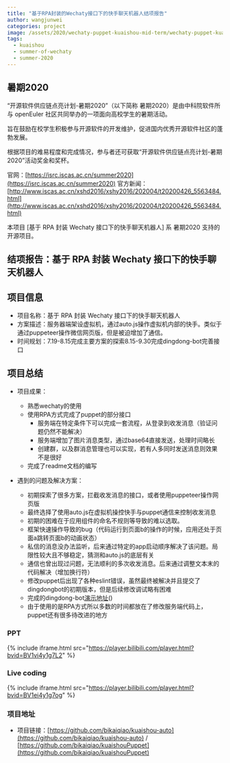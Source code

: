 ```yaml
---
title: "基于RPA封装的Wechaty接口下的快手聊天机器人结项报告"
author: wangjunwei
categories: project
image: /assets/2020/wechaty-puppet-kuaishou-mid-term/wechaty-puppet-kuaishou-mid-term.jpeg
tags:
  - kuaishou
  - summer-of-wechaty
  - summer-2020
---
```


## 暑期2020

“开源软件供应链点亮计划-暑期2020”（以下简称 暑期2020）是由中科院软件所与 openEuler 社区共同举办的一项面向高校学生的暑期活动。

旨在鼓励在校学生积极参与开源软件的开发维护，促进国内优秀开源软件社区的蓬勃发展。

根据项目的难易程度和完成情况，参与者还可获取“开源软件供应链点亮计划-暑期2020”活动奖金和奖杯。

官网：[https://isrc.iscas.ac.cn/summer2020](https://isrc.iscas.ac.cn/summer2020) 官方新闻：[http://www.iscas.ac.cn/xshd2016/xshy2016/202004/t20200426_5563484.html](http://www.iscas.ac.cn/xshd2016/xshy2016/202004/t20200426_5563484.html)

本项目 [基于 RPA 封装 Wechaty 接口下的快手聊天机器人] 系 暑期2020 支持的开源项目。

<!--more-->

## 结项报告：基于 RPA 封装 Wechaty 接口下的快手聊天机器人

## 项目信息

- 项目名称：基于 RPA 封装 Wechaty 接口下的快手聊天机器人
- 方案描述：服务器端架设虚拟机，通过auto.js操作虚拟机内部的快手。类似于通过puppeteer操作微信网页版，但是被迫增加了通信。
- 时间规划：7.19-8.15完成主要方案的探索8.15-9.30完成dingdong-bot完善接口

## 项目总结

- 项目成果：
  - 熟悉wechaty的使用
  - 使用RPA方式完成了puppet的部分接口
    - 服务端在特定条件下可以完成一套流程，从登录到收发消息（验证问题仍然不能解决）
    - 服务端增加了图片消息类型，通过base64直接发送，处理时间略长
    - 创建群，以及群消息管理也可以实现，若有人多同时发送消息则效果不是很好
  - 完成了readme文档的编写

- 遇到的问题及解决方案：
  - 初期探索了很多方案，拦截收发消息的接口，或者使用puppeteer操作网页版
  - 最终选择了使用auto.js在虚拟机操控快手与puppet通信来控制收发消息
  - 初期的困难在于应用组件的命名不规则等导致的难以选取。
  - 框架快速操作导致的bug（代码运行到页面b的操作的时候，应用还处于页面a跳转页面b的动画状态）
  - 私信的消息没办法监听，后来通过特定的app启动顺序解决了该问题。局限性较大且不够稳定，猜测和auto.js的底层有关
  - 通信也曾出现过问题，无法顺利的多次收发消息。后来通过调整文本末的代码解决（增加换行符）
  - 修改puppet后出现了各种eslint错误，虽然最终被解决并且提交了dingdongbot的初期版本，但是后续修改调试略有困难
  - 完成的dingdong-bot[演示地址](https://www.bilibili.com/video/BV1ei4y1g7og)()
  - 由于使用的是RPA方式所以多数的时间都放在了修改服务端代码上，puppet还有很多待改进的地方

### PPT

{% include iframe.html src="https://player.bilibili.com/player.html?bvid=BV1vi4y1g7L2" %}

### Live coding

{% include iframe.html src="https://player.bilibili.com/player.html?bvid=BV1ei4y1g7og" %}

### 项目地址

- 项目链接：[https://github.com/bikaiqiao/kuaishou-auto](https://github.com/bikaiqiao/kuaishou-auto) / [https://github.com/bikaiqiao/kuaishouPuppet](https://github.com/bikaiqiao/kuaishouPuppet)
